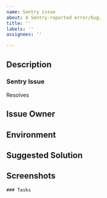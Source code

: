 ```yaml
---
name: Sentry issue
about: A Sentry-reported error/bug.
title: ''
labels: ''
assignees: ''

---
```


## Description

<!-- A clear and concise description of the bug. -->
<!-- The sections suggested are intended to make it easy to create a -->
<!-- descriptive bug report. Change as needed! -->

### Sentry Issue

<!-- Link to Sentry dashboard ticket. -->

Resolves 

## Issue Owner

<!-- A list of one or more individuals, responsible for seeing this -->
<!-- error or bug resolved/patched. -->


## Environment
<!-- The context in which the report was filed. -->


## Suggested Solution

<!-- What is the suggestion Sentry has provided? -->


## Screenshots

<!-- Would including screenshots help explain the problem? -->


```[tasklist]
### Tasks
```

